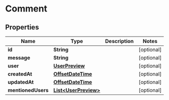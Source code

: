 

# Comment

## Properties

Name | Type | Description | Notes
------------ | ------------- | ------------- | -------------
**id** | **String** |  |  [optional]
**message** | **String** |  |  [optional]
**user** | [**UserPreview**](UserPreview.md) |  |  [optional]
**createdAt** | [**OffsetDateTime**](OffsetDateTime.md) |  |  [optional]
**updatedAt** | [**OffsetDateTime**](OffsetDateTime.md) |  |  [optional]
**mentionedUsers** | [**List&lt;UserPreview&gt;**](UserPreview.md) |  |  [optional]



